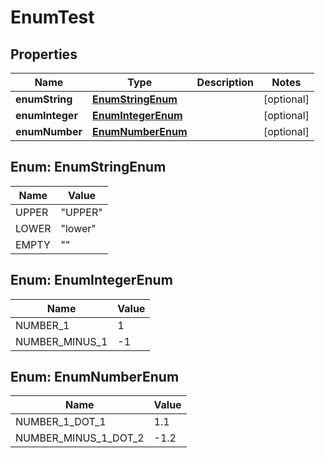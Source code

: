 
# EnumTest

## Properties
Name | Type | Description | Notes
------------ | ------------- | ------------- | -------------
**enumString** | [**EnumStringEnum**](#EnumStringEnum) |  |  [optional]
**enumInteger** | [**EnumIntegerEnum**](#EnumIntegerEnum) |  |  [optional]
**enumNumber** | [**EnumNumberEnum**](#EnumNumberEnum) |  |  [optional]


<a name="EnumStringEnum"></a>
## Enum: EnumStringEnum
Name | Value
---- | -----
UPPER | &quot;UPPER&quot;
LOWER | &quot;lower&quot;
EMPTY | &quot;&quot;


<a name="EnumIntegerEnum"></a>
## Enum: EnumIntegerEnum
Name | Value
---- | -----
NUMBER_1 | 1
NUMBER_MINUS_1 | -1


<a name="EnumNumberEnum"></a>
## Enum: EnumNumberEnum
Name | Value
---- | -----
NUMBER_1_DOT_1 | 1.1
NUMBER_MINUS_1_DOT_2 | -1.2




